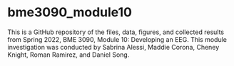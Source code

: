 # bme3090_module10
This is a GitHub repository of the files, data, figures, and collected results from Spring 2022, BME 3090, Module 10: Developing an EEG. This module investigation was conducted by Sabrina Alessi, Maddie Corona, Cheney Knight, Roman Ramirez, and Daniel Song. 
